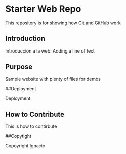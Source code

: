 # Starter Web Repo

This repository is for showing how Git and GitHub work

## Introduction

Introduccion a la web. Adding a line of text

## Purpose

Sample website with plenty of files for demos

##Deployment

Deployment

## How to Contribute

This is how to contirbute

##Copytight

Copoyright Ignacio

